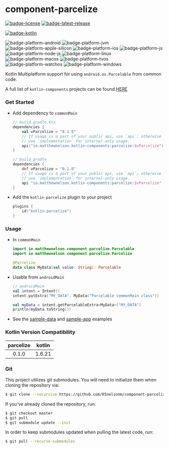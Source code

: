 # component-parcelize
[![badge-license]][url-license]
[![badge-latest-release]][url-latest-release]

[![badge-kotlin]][url-kotlin]

![badge-platform-android]
![badge-platform-jvm]
![badge-platform-apple-silicon]
![badge-platform-ios]
![badge-platform-js]
![badge-platform-node-js]
![badge-platform-linux]
![badge-platform-macos]
![badge-platform-tvos]
![badge-platform-watchos]
![badge-platform-windows]

Kotlin Multiplatform support for using `android.os.Parcelable` from common code.

A full list of `kotlin-components` projects can be found [HERE](https://kotlin-components.matthewnelson.io)

### Get Started

<!-- TAG_VERSION -->
 - Add dependency to `commonMain`
   ```kotlin
   // build.gradle.kts
   dependencies {
       val vParcelize = "0.1.0"
       // If usage is a part of your public api, use `api`; otherwise
       // use `implementation` for internal-only usage.
       api("io.matthewnelson.kotlin-components:parcelize:$vParcelize")
   }
   ```

   ```groovy
   // build.gradle
   dependencies {
       def vParcelize = "0.1.0"
       // If usage is a part of your public api, use `api`; otherwise
       // use `implementation` for internal-only usage.
       api "io.matthewnelson.kotlin-components:parcelize:$vParcelize"
   }
   ```

 - Add the `kotlin-parcelize` plugin to your project
   ```kotlin
   plugins {
       id("kotlin-parcelize")
   }
   ```

### Usage

 - In `commonMain`
   ```kotlin
   import io.matthewnelson.component.parcelize.Parcelable
   import io.matthewnelson.component.parcelize.Parcelize

   @Parcelize
   data class MyData(val value: String): Parcelable
   ```
 - Usable from `androidMain`
   ```kotlin
   // androidMain
   val intent = Intent()
   intent.putExtra("MY_DATA", MyData("Parcelable commonMain class"))
   
   val myData = intent.getParcelableExtra<MyData>("MY_DATA")
   println(myData.toString())
   ```

 - See the [sample-data][url-sample-data] and [sample-app][url-sample-app] examples

### Kotlin Version Compatibility

<!-- TAG_DEPENDENCIES -->
| parcelize  |   kotlin   |
|:----------:|:----------:|
|   0.1.0    |   1.6.21   |

### Git

This project utilizes git submodules. You will need to initialize them when
cloning the repository via:

```bash
$ git clone --recursive https://github.com/05nelsonm/component-parcelize.git
```

If you've already cloned the repository, run:
```bash
$ git checkout master
$ git pull
$ git submodule update --init
```

In order to keep submodules updated when pulling the latest code, run:
```bash
$ git pull --recurse-submodules
```

<!-- TAG_VERSION -->
[badge-latest-release]: https://img.shields.io/badge/latest--release-0.1.0-blue.svg?style=flat
[badge-license]: https://img.shields.io/badge/license-Apache%20License%202.0-blue.svg?style=flat

<!-- TAG_DEPENDENCIES -->
[badge-kotlin]: https://img.shields.io/badge/kotlin-1.6.21-blue.svg?logo=kotlin

<!-- TAG_PLATFORMS -->
[badge-platform-android]: https://camo.githubusercontent.com/b1d9ad56ab51c4ad1417e9a5ad2a8fe63bcc4755e584ec7defef83755c23f923/687474703a2f2f696d672e736869656c64732e696f2f62616467652f706c6174666f726d2d616e64726f69642d3645444238442e7376673f7374796c653d666c6174
[badge-platform-apple-silicon]: https://camo.githubusercontent.com/a92c841ffd377756a144d5723ff04ecec886953d40ac03baa738590514714921/687474703a2f2f696d672e736869656c64732e696f2f62616467652f737570706f72742d2535424170706c6553696c69636f6e2535442d3433424246462e7376673f7374796c653d666c6174
[badge-platform-ios]: https://camo.githubusercontent.com/1fec6f0d044c5e1d73656bfceed9a78fd4121b17e82a2705d2a47f6fd1f0e3e5/687474703a2f2f696d672e736869656c64732e696f2f62616467652f706c6174666f726d2d696f732d4344434443442e7376673f7374796c653d666c6174
[badge-platform-jvm]: https://camo.githubusercontent.com/700f5dcd442fd835875568c038ae5cd53518c80ae5a0cf12c7c5cf4743b5225b/687474703a2f2f696d672e736869656c64732e696f2f62616467652f706c6174666f726d2d6a766d2d4442343133442e7376673f7374796c653d666c6174
[badge-platform-js]: https://camo.githubusercontent.com/3e0a143e39915184b54b60a2ecedec75e801f396d34b5b366c94ec3604f7e6bd/687474703a2f2f696d672e736869656c64732e696f2f62616467652f706c6174666f726d2d6a732d4638444235442e7376673f7374796c653d666c6174
[badge-platform-node-js]: https://camo.githubusercontent.com/d08fda729ceebcae0f23c83499ca8f06105350f037661ac9a4cc7f58edfdbca9/68747470733a2f2f696d672e736869656c64732e696f2f62616467652f706c6174666f726d2d6e6f64656a732d3638613036332e7376673f7374796c653d666c6174
[badge-platform-linux]: https://camo.githubusercontent.com/a2c518ecf30b2c88dd6af8bbc5281b6014686b916368e6197ef2a5e1dda7adb4/687474703a2f2f696d672e736869656c64732e696f2f62616467652f706c6174666f726d2d6c696e75782d3244334636432e7376673f7374796c653d666c6174
[badge-platform-macos]: https://camo.githubusercontent.com/1b8313498db244646b38a4480186ae2b25464e5e8d71a1920c52b2be5212b909/687474703a2f2f696d672e736869656c64732e696f2f62616467652f706c6174666f726d2d6d61636f732d3131313131312e7376673f7374796c653d666c6174
[badge-platform-tvos]: https://camo.githubusercontent.com/4ac08d7fb1bcb8ef26388cd2bf53b49626e1ab7cbda581162a946dd43e6a2726/687474703a2f2f696d672e736869656c64732e696f2f62616467652f706c6174666f726d2d74766f732d3830383038302e7376673f7374796c653d666c6174
[badge-platform-watchos]: https://camo.githubusercontent.com/135dbadae40f9cabe7a3a040f9380fb485cff36c90909f3c1ae36b81c304426b/687474703a2f2f696d672e736869656c64732e696f2f62616467652f706c6174666f726d2d77617463686f732d4330433043302e7376673f7374796c653d666c6174
[badge-platform-windows]: https://camo.githubusercontent.com/01bd13daf3ea3068952f50840e3f36a305803cc248af08f084cb9e37df78123d/687474703a2f2f696d672e736869656c64732e696f2f62616467652f706c6174666f726d2d77696e646f77732d3444373643442e7376673f7374796c653d666c6174

[url-latest-release]: https://github.com/05nelsonm/component-parcelize/releases/latest
[url-license]: https://www.apache.org/licenses/LICENSE-2.0
[url-kotlin]: https://kotlinlang.org
[url-sample-app]: https://github.com/05nelsonm/component-parcelize/tree/master/sample/app
[url-sample-data]: https://github.com/05nelsonm/component-parcelize/tree/master/sample/sample-data
